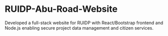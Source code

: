 # RUIDP-Abu-Road-Website
Developed a full-stack website for RUIDP with React/Bootstrap frontend and Node.js enabling secure project data management and citizen services.
